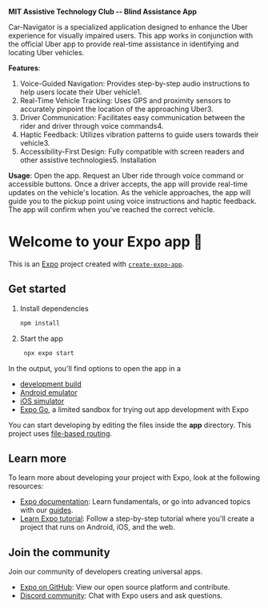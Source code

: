 
**MIT Assistive Technology Club -- Blind Assistance App**

Car-Navigator is a specialized application designed to enhance the Uber experience for visually impaired users. This app works in conjunction with the official Uber app to provide real-time assistance in identifying and locating Uber vehicles.

**Features**:
1. Voice-Guided Navigation: Provides step-by-step audio instructions to help users locate their Uber vehicle1.
2. Real-Time Vehicle Tracking: Uses GPS and proximity sensors to accurately pinpoint the location of the approaching Uber3.
3. Driver Communication: Facilitates easy communication between the rider and driver through voice commands4.
4. Haptic Feedback: Utilizes vibration patterns to guide users towards their vehicle3.
5. Accessibility-First Design: Fully compatible with screen readers and other assistive technologies5.
Installation

**Usage**:
Open the app.
Request an Uber ride through voice command or accessible buttons.
Once a driver accepts, the app will provide real-time updates on the vehicle's location.
As the vehicle approaches, the app will guide you to the pickup point using voice instructions and haptic feedback.
The app will confirm when you've reached the correct vehicle.



# Welcome to your Expo app 👋

This is an [Expo](https://expo.dev) project created with [`create-expo-app`](https://www.npmjs.com/package/create-expo-app).

## Get started

1. Install dependencies

   ```bash
   npm install
   ```

2. Start the app

   ```bash
    npx expo start
   ```

In the output, you'll find options to open the app in a

- [development build](https://docs.expo.dev/develop/development-builds/introduction/)
- [Android emulator](https://docs.expo.dev/workflow/android-studio-emulator/)
- [iOS simulator](https://docs.expo.dev/workflow/ios-simulator/)
- [Expo Go](https://expo.dev/go), a limited sandbox for trying out app development with Expo

You can start developing by editing the files inside the **app** directory. This project uses [file-based routing](https://docs.expo.dev/router/introduction).

## Learn more

To learn more about developing your project with Expo, look at the following resources:

- [Expo documentation](https://docs.expo.dev/): Learn fundamentals, or go into advanced topics with our [guides](https://docs.expo.dev/guides).
- [Learn Expo tutorial](https://docs.expo.dev/tutorial/introduction/): Follow a step-by-step tutorial where you'll create a project that runs on Android, iOS, and the web.

## Join the community

Join our community of developers creating universal apps.

- [Expo on GitHub](https://github.com/expo/expo): View our open source platform and contribute.
- [Discord community](https://chat.expo.dev): Chat with Expo users and ask questions.
